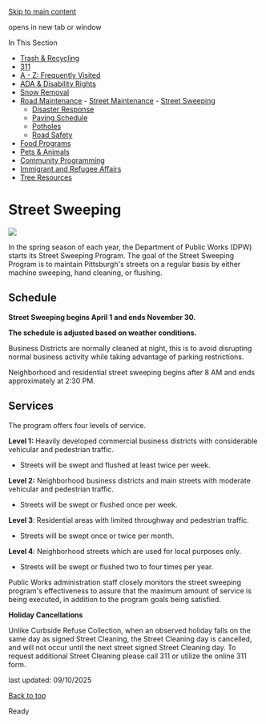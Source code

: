 [Skip to main content](https://www.pittsburghpa.gov/Resident-Services/Road-Maintenance/Street-Maintenance/Street-Sweeping#main-content)

opens in new tab or window

In This Section

- [Trash & Recycling](https://www.pittsburghpa.gov/Resident-Services/Trash-Recycling)
- [311](https://www.pittsburghpa.gov/Resident-Services/311)
- [A - Z: Frequently Visited](https://www.pittsburghpa.gov/Resident-Services/A-Z-Frequently-Visited)
- [ADA & Disability Rights](https://www.pittsburghpa.gov/Resident-Services/ADA-Disability-Rights)
- [Snow Removal](https://www.pittsburghpa.gov/Resident-Services/Snow-Removal)
- [Road Maintenance](https://www.pittsburghpa.gov/Resident-Services/Road-Maintenance)  - [Street Maintenance](https://www.pittsburghpa.gov/Resident-Services/Road-Maintenance/Street-Maintenance)    - [Street Sweeping](https://www.pittsburghpa.gov/Resident-Services/Road-Maintenance/Street-Maintenance/Street-Sweeping)
    - [Disaster Response](https://www.pittsburghpa.gov/Resident-Services/Road-Maintenance/Street-Maintenance/Disaster-Response)
  - [Paving Schedule](https://www.pittsburghpa.gov/Resident-Services/Road-Maintenance/Paving-Schedule)
  - [Potholes](https://www.pittsburghpa.gov/Resident-Services/Road-Maintenance/Potholes)
  - [Road Safety](https://www.pittsburghpa.gov/Resident-Services/Road-Maintenance/Road-Safety)
- [Food Programs](https://www.pittsburghpa.gov/Resident-Services/Food-Programs)
- [Pets & Animals](https://www.pittsburghpa.gov/Resident-Services/Pets-Animals)
- [Community Programming](https://www.pittsburghpa.gov/Resident-Services/Community-Programming)
- [Immigrant and Refugee Affairs](https://www.pittsburghpa.gov/Resident-Services/Immigrant-and-Refugee-Affairs)
- [Tree Resources](https://www.pittsburghpa.gov/Resident-Services/Tree-Resources)

# Street Sweeping

![](https://www.pittsburghpa.gov/files/assets/city/v/1/dpw/images/street-cleaner.jpg)

In the spring season of each year, the Department of Public Works (DPW) starts its Street Sweeping Program. The goal of the Street Sweeping Program is to maintain Pittsburgh's streets on a regular basis by either machine sweeping, hand cleaning, or flushing.

## Schedule

**Street Sweeping begins April 1 and ends November 30.**

**The schedule is adjusted based on weather conditions.**

Business Districts are normally cleaned at night, this is to avoid disrupting normal business activity while taking advantage of parking restrictions.

Neighborhood and residential street sweeping begins after 8 AM and ends approximately at 2:30 PM.

## Services

The program offers four levels of service.

**Level 1:** Heavily developed commercial business districts with considerable vehicular and pedestrian traffic.

- Streets will be swept and flushed at least twice per week.

**Level 2:** Neighborhood business districts and main streets with moderate vehicular and pedestrian traffic.

- Streets will be swept or flushed once per week.

**Level 3**: Residential areas with limited throughway and pedestrian traffic.

- Streets will be swept once or twice per month.

**Level 4**: Neighborhood streets which are used for local purposes only.

- Streets will be swept or flushed two to four times per year.

Public Works administration staff closely monitors the street sweeping program's effectiveness to assure that the maximum amount of service is being executed, in addition to the program goals being satisfied.

**Holiday Cancellations**

Unlike Curbside Refuse Collection, when an observed holiday falls on the same day as signed Street Cleaning, the Street Cleaning day is cancelled, and will not occur until the next street signed Street Cleaning day. To request additional Street Cleaning please call 311 or utilize the online 311 form.

last updated: 09/10/2025

[Back to top](https://www.pittsburghpa.gov/Resident-Services/Road-Maintenance/Street-Maintenance/Street-Sweeping#body-top)

Ready
